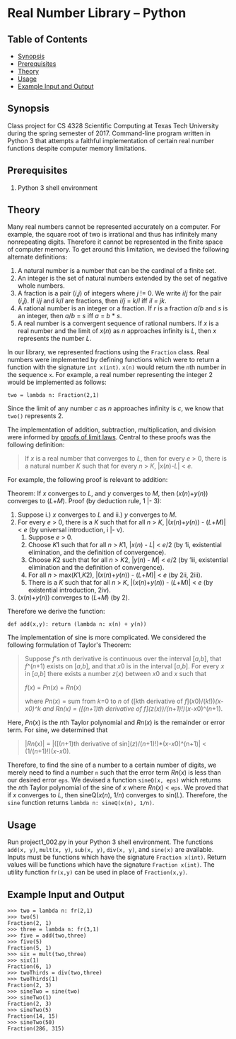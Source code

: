 Real Number Library – Python
===

Table of Contents
---

- [Synopsis](#synopsis)
- [Prerequisites](#prerequisites)
- [Theory](#theory)
- [Usage](#usage)
- [Example Input and Output](#example-input-and-output)

Synopsis
---

Class project for CS 4328 Scientific Computing at Texas Tech University during the spring semester of 2017. Command-line program written in Python 3 that attempts a faithful implementation of certain real number functions despite computer memory limitations.

Prerequisites 
---

1. Python 3 shell environment

Theory
---

Many real numbers cannot be represented accurately on a computer. For example, the square root of two is irrational and thus has infinitely many nonrepeating digits. Therefore it cannot be represented in the finite space of computer memory. To get around this limitation, we devised the following alternate definitions:

1.  A natural number is a number that can be the cardinal of a finite set.
2.  An integer is the set of natural numbers extended by the set of negative whole numbers.
3.  A fraction is a pair (*i*,*j*) of integers where *j* != 0. We write *i*/*j* for the pair (*i*,*j*). If *i*/*j* and *k*/*l* are fractions, then *i*/*j* = *k*/*l* iff *i***l* = *j***k*.
4.  A rational number is an integer or a fraction. If *r* is a fraction *a*/*b* and *s* is an integer, then *a*/*b* = *s* iff *a* = *b* * *s*.
5.  A real number is a convergent sequence of rational numbers. If *x* is a real number and the limit of *x*(*n*) as *n* approaches infinity is *L*, then *x* represents the number *L*.

In our library, we represented fractions using the `Fraction` class. Real numbers were implemented by defining functions which were to return a function with the signature `int x(int)`. `x(n)` would return the `n`th number in the sequence `x`. For example, a real number representing the integer 2 would be implemented as follows:

```
two = lambda n: Fraction(2,1)
```

Since the limit of any number *c* as *n* approaches infinity is *c*, we know that `two()` represents 2.

The implementation of addition, subtraction, multiplication, and division were informed by [proofs of limit laws](). Central to these proofs was the following definition:

> If *x* is a real number that converges to *L*, then for every *e* > 0, there is a natural number *K* such that for every *n* > *K*, |*x*(*n*)-*L*| < *e*.

For example, the following proof is relevant to addition:

Theorem: If *x* converges to *L*, and *y* converges to *M*, then (*x*(*n*)+*y*(*n*)) converges to (*L*+*M*).
Proof (by deduction rule, 1 |- 3):
1. Suppose i.) *x* converges to *L* and ii.) *y* converges to *M*.  
2. For every *e* > 0, there is a *K* such that for all *n* > *K*, |(*x*(*n*)+*y*(*n*)) - (*L*+*M*)| < *e* (by universal introduction, i |- v).
    1. Suppose *e* > 0.
    2. Choose *K*1 such that for all *n* > *K*1, |*x*(*n*) - *L*| < *e*/2 (by 1i, existential elimination, and the definition of convergence).
    3. Choose *K*2 such that for all *n* > *K*2, |*y*(*n*) - *M*| < *e*/2 (by 1ii, existential elimination and the definition of convergence).
    4. For all *n* > max(*K*1,*K*2), |(*x*(*n*)+*y*(*n*)) - (*L*+*M*)| < *e* (by 2ii, 2iii).
    5. There is a *K* such that for all *n* > *K*, |(*x*(*n*)+*y*(*n*)) - (*L*+*M*)| < *e* (by existential introduction, 2iv).
3. (*x*(*n*)+*y*(*n*)) converges to (*L*+*M*) (by 2).

Therefore we derive the function:

```
def add(x,y): return (lambda n: x(n) + y(n))
```

The implementation of sine is more complicated. We considered the following formulation of Taylor's Theorem:

> Suppose *f*'s *n*th derivative is continuous over the interval [*a*,*b*], that *f*^(*n*+1) exists on [*a*,*b*], and that *x*0 is in the interval [*a*,*b*]. For every *x* in [*a*,*b*] there exists a number *z*(*x*) between *x*0 and *x* such that
>
> *f*(*x*) = *Pn*(*x*) + *Rn*(*x*)
>
> where *Pn*(*x*) = sum from *k*=0 to *n* of (\[*k*th derivative of *f*\](*x*0)/(*k*!))*(*x*-*x*0)^*k* and *Rn*(*x*) = (\[(*n*+1)th derivative of *f*\](*z*(*x*))/(*n*+1)!)*(*x*-*x*0)^(*n*+1).

Here, *Pn*(*x*) is the *n*th Taylor polynomial and *Rn*(*x*) is the remainder or error term. For sine, we determined that

> |*Rn*(*x*)| = |(\[(*n*+1)th derivative of sin\](*z*)/(*n*+1)!)*(*x*-*x*0)^(n+1)| < (1/(*n*+1)!)(*x*-*x*0).

Therefore, to find the sine of a number to a certain number of digits, we merely need to find a number `n` such that the error term *Rn*(*x*) is less than our desired error `eps`. We devised a function `sineQ(x, eps)` which returns the *n*th Taylor polynomial of the sine of *x* where *Rn*(*x*) < `eps`. We proved that if *x* converges to *L*, then sineQ(*x*(*n*), 1/*n*) converges to sin(*L*). Therefore, the `sine` function returns `lambda n: sineQ(x(n), 1/n)`.

Usage
---

Run project1_002.py in your Python 3 shell environment. The functions `add(x, y)`, `mult(x, y)`, `sub(x, y)`, `div(x, y)`, and `sine(x)` are available. Inputs must be functions which have the signature `Fraction x(int)`. Return values will be functions which have the signature `Fraction x(int)`. The utility function `fr(x,y)` can be used in place of `Fraction(x,y)`.

Example Input and Output
---

```
>>> two = lambda n: fr(2,1)
>>> two(5)
Fraction(2, 1)
>>> three = lambda n: fr(3,1)
>>> five = add(two,three)
>>> five(5)
Fraction(5, 1)
>>> six = mult(two,three)
>>> six(1)
Fraction(6, 1)
>>> twoThirds = div(two,three)
>>> twoThirds(1)
Fraction(2, 3)
>>> sineTwo = sine(two)
>>> sineTwo(1)
Fraction(2, 3)
>>> sineTwo(5)
Fraction(14, 15)
>>> sineTwo(50)
Fraction(286, 315)
```

